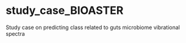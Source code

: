 # study_case_BIOASTER
Study case on predicting class related to guts microbiome vibrational spectra
